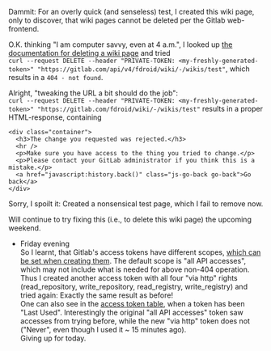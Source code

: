 Dammit: For an overly quick (and senseless) test, I created this wiki page, only to discover, that wiki pages cannot be deleted per the Gitlab web-frontend.

O.K. thinking "I am computer savvy, even at 4 a.m.", I looked up [the documentation for deleting a wiki page](https://docs.gitlab.com/ee/api/wikis.html#delete-a-wiki-page) and tried<br />
`curl --request DELETE --header "PRIVATE-TOKEN: <my-freshly-generated-token>" "https://gitlab.com/api/v4/fdroid/wiki/-/wikis/test"`, which results in a `404 - not found`.

Alright, "tweaking the URL a bit should do the job":<br />
`curl --request DELETE --header "PRIVATE-TOKEN: <my-freshly-generated-token>" "https://gitlab.com/fdroid/wiki/-/wikis/test"` results in a proper HTML-response, containing
  ```
  <div class="container">
    <h3>The change you requested was rejected.</h3>
    <hr />
    <p>Make sure you have access to the thing you tried to change.</p>
    <p>Please contact your GitLab administrator if you think this is a mistake.</p>
    <a href="javascript:history.back()" class="js-go-back go-back">Go back</a>
  </div>
  ```
Sorry, I spoilt it: Created a nonsensical test page, which I fail to remove now.

Will continue to try fixing this (i.e., to delete this wiki page) the upcoming weekend.

* Friday evening<br />
  So I learnt, that Gitlab's access tokens have different scopes, [which can be set when creating them](https://gitlab.com/-/profile/personal_access_tokens).   The default scope is "all API accesses", which may not include what is needed for above non-404 operation.<br />
  Thus I created another access token with all four "via http" rights (read_repository, 
write_repository, read_registry, write_registry) and tried again: Exactly the same result as before!<br />
  One can also see in the [access token table](https://gitlab.com/-/profile/personal_access_tokens), when a token has been "Last Used".  Interestingly the original  "all API accesses" token saw accesses from trying before, while the new "via http" token does not ("Never", even though I used it ~ 15 minutes ago).<br />
  Giving up for today.